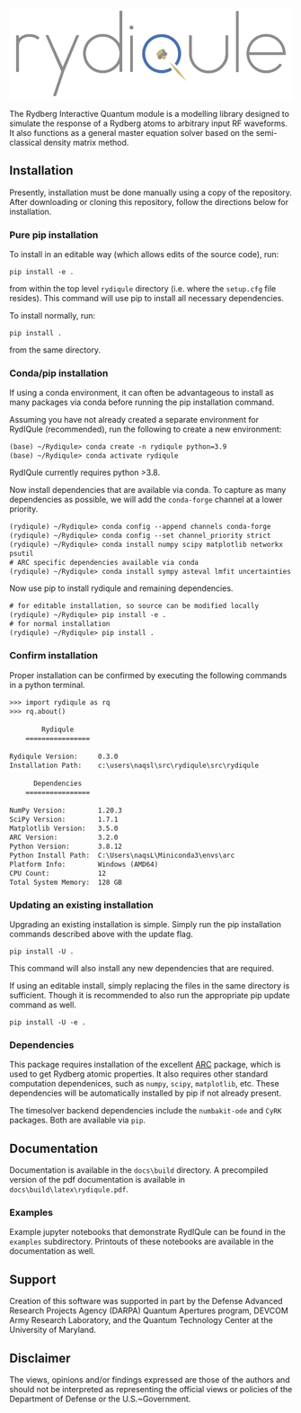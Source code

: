 ![Rydiqule Logo](docs/source/img/Rydiqule_Logo_Transparent_300.png)

The Rydberg Interactive Quantum module is a modelling library designed to simulate
the response of a Rydberg atoms to arbitrary input RF waveforms.
It also functions as a general master equation solver based on the semi-classical density matrix method.

## Installation

Presently, installation must be done manually using a copy of the repository.
After downloading or cloning this repository,
follow the directions below for installation.

### Pure pip installation

To install in an editable way (which allows edits of the source code), run:
```shell
pip install -e .
```
from within the top level `rydiqule` directory (i.e. where the `setup.cfg` file resides).
This command will use pip to install all necessary dependencies.

To install normally, run:
```shell
pip install .
```
from the same directory.

### Conda/pip installation

If using a conda environment, it can often be advantageous to install as many packages via conda before running the pip installation command.

Assuming you have not already created a separate environment for RydIQule (recommended), run the following to create a new environment:
```shell
(base) ~/Rydiqule> conda create -n rydiqule python=3.9
(base) ~/Rydiqule> conda activate rydiqule
```
RydIQule currently requires python >3.8.

Now install dependencies that are available via conda.
To capture as many dependencies as possible,
we will add the `conda-forge` channel at a lower priority.
```shell
(rydiqule) ~/Rydiqule> conda config --append channels conda-forge
(rydiqule) ~/Rydiqule> conda config --set channel_priority strict
(rydiqule) ~/Rydiqule> conda install numpy scipy matplotlib networkx psutil
# ARC specific dependencies available via conda
(rydiqule) ~/Rydiqule> conda install sympy asteval lmfit uncertainties
```

Now use pip to install rydiqule and remaining dependencies.
```shell
# for editable installation, so source can be modified locally
(rydiqule) ~/Rydiqule> pip install -e .
# for normal installation
(rydiqule) ~/Rydiqule> pip install .
```

### Confirm installation

Proper installation can be confirmed by executing the following commands in a python terminal.
```shell
>>> import rydiqule as rq
>>> rq.about()

        Rydiqule
    ================

Rydiqule Version:     0.3.0
Installation Path:    c:\users\naqsl\src\rydiqule\src\rydiqule

      Dependencies
    ================

NumPy Version:        1.20.3
SciPy Version:        1.7.1
Matplotlib Version:   3.5.0
ARC Version:          3.2.0
Python Version:       3.8.12
Python Install Path:  C:\Users\naqsL\Miniconda3\envs\arc
Platform Info:        Windows (AMD64)
CPU Count:            12
Total System Memory:  128 GB
```

### Updating an existing installation

Upgrading an existing installation is simple.
Simply run the pip installation commands described above with the update flag.
```shell
pip install -U .
```
This command will also install any new dependencies that are required.

If using an editable install, simply replacing the files in the same directory is sufficient.
Though it is recommended to also run the appropriate pip update command as well.
```shell
pip install -U -e .
```

### Dependencies

This package requires installation of the excellent [ARC](https://github.com/nikolasibalic/ARC-Alkali-Rydberg-Calculator) package, which is used to get Rydberg atomic properties.
It also requires other standard computation dependenices, such as `numpy`, `scipy`, `matplotlib`, etc.
These dependencies will be automatically installed by pip if not already present.

The timesolver backend dependencies include the `numbakit-ode` and `CyRK` packages.
Both are available via `pip`.

## Documentation

Documentation is available in the `docs\build` directory.
A precompiled version of the pdf documentation is available in `docs\build\latex\rydiqule.pdf`.

### Examples

Example jupyter notebooks that demonstrate RydIQule can be found in the `examples` subdirectory.
Printouts of these notebooks are available in the documentation as well.

## Support

Creation of this software was supported in part by the Defense Advanced Research Projects Agency (DARPA) Quantum Apertures program, DEVCOM Army Research Laboratory, and the Quantum Technology Center at the University of Maryland.

## Disclaimer

The views, opinions and/or findings expressed are those of the authors and should not be interpreted as representing the official views or policies of the Department of Defense or the U.S.~Government.